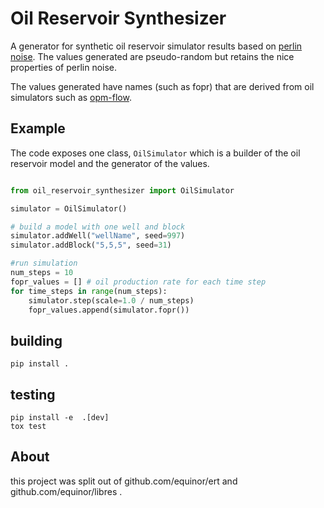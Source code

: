 Oil Reservoir Synthesizer
==========

A generator for synthetic oil reservoir simulator results based
on [perlin noise](https://en.wikipedia.org/wiki/Perlin_noise). The
values generated are pseudo-random but retains the nice properties
of perlin noise.

The values generated have names (such as fopr) that are derived from oil
simulators such as [opm-flow](opm-project.org).

## Example

The code exposes one class, `OilSimulator` which is a builder of
the oil reservoir model and the generator of the values.

```python

from oil_reservoir_synthesizer import OilSimulator

simulator = OilSimulator()

# build a model with one well and block
simulator.addWell("wellName", seed=997)
simulator.addBlock("5,5,5", seed=31)

#run simulation
num_steps = 10
fopr_values = [] # oil production rate for each time step
for time_steps in range(num_steps):
    simulator.step(scale=1.0 / num_steps)
    fopr_values.append(simulator.fopr())

```



## building

    pip install .

## testing

    pip install -e  .[dev]
    tox test

## About

this project was split out of github.com/equinor/ert and github.com/equinor/libres .
